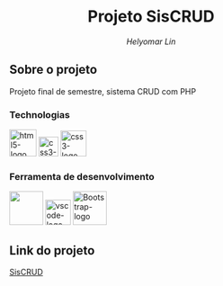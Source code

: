 <h1 align="center">Projeto SisCRUD</h1>
<p align="center"><i>Helyomar Lin</i></p>


##  Sobre o projeto

Projeto final de semestre, sistema CRUD com PHP

### Technologias
<p display="inline-block">
  <img width="48" src="https://upload.wikimedia.org/wikipedia/commons/6/61/HTML5_logo_and_wordmark.svg" alt="html5-logo"/>
  <img width="35" src="https://upload.wikimedia.org/wikipedia/commons/d/d5/CSS3_logo_and_wordmark.svg" alt="css3-logo"/>
  <img width="46" src="https://upload.wikimedia.org/wikipedia/commons/b/ba/Javascript_badge.svg" alt="css3-logo"/>
</p>
                                                                                                  
### Ferramenta de desenvolvimento

<p display="inline-block">
  <img width="60" src="https://upload.wikimedia.org/wikipedia/commons/4/45/The_GIMP_icon_-_gnome.svg?uselang=pt-br"/>
  <img width="45" src="https://upload.wikimedia.org/wikipedia/commons/thumb/9/9a/Visual_Studio_Code_1.35_icon.svg/2048px-Visual_Studio_Code_1.35_icon.svg.png" alt="vscode-logo"/>
  <img width="60" src="https://upload.wikimedia.org/wikipedia/commons/b/b2/Bootstrap_logo.svg" alt="Bootstrap-logo"/>
</p>

## Link do projeto
[SisCRUD](https://helyomarlins.github.io/ChallengeAlura-Portifolio-HelyomarLins/)
